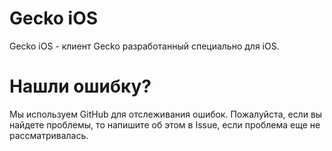 # Gecko iOS
Gecko iOS - клиент Gecko разработанный специально для iOS.

# Нашли ошибку?
Мы используем GitHub для отслеживания ошибок. Пожалуйста, если вы найдете  проблемы, то напишите об этом в Issue, если проблема еще не рассматривалась. 
